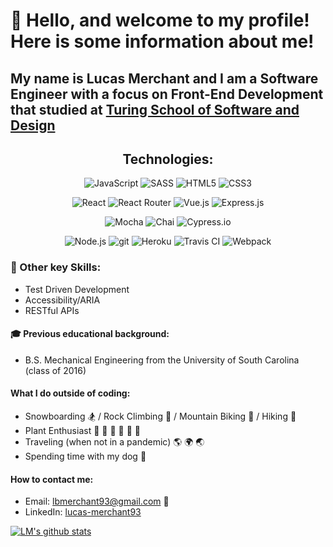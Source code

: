 # 🤗 Hello, and welcome to my profile! Here is some information about me!

## My name is Lucas Merchant and I am a Software Engineer with a focus on Front-End Development that studied at [Turing School of Software and Design](https://frontend.turing.io/)

<h2 align="center">Technologies:</h2>

<p align="center">
 <img alt="JavaScript" src="https://img.shields.io/badge/JavaScript-F7DF1E?style=for-the-badge&logo=javascript&logoColor=black">
 <img alt="SASS" src="https://img.shields.io/badge/Sass-CC6699?style=for-the-badge&logo=sass&logoColor=white">
 <img alt="HTML5" src="https://img.shields.io/badge/HTML5-E34F26?style=for-the-badge&logo=html5&logoColor=white">
 <img alt="CSS3" src="https://img.shields.io/badge/CSS3-1572B6?style=for-the-badge&logo=css3&logoColor=white">
</p>

<p align="center">
 <img alt="React" src="https://img.shields.io/badge/React-20232A?style=for-the-badge&logo=react&logoColor=61DAFB">
 <img alt="React Router" src="https://img.shields.io/badge/React_Router-CA4245?style=for-the-badge&logo=react-router&logoColor=white">
 <img alt="Vue.js" src="https://img.shields.io/badge/Vue.js-F7DF1E?style=for-the-badge&logo=vue.js&logoColor=black">
 <img alt="Express.js" src="https://img.shields.io/badge/Express.js-404D59?style=for-the-badge">
</p>

<p align="center">
 <img alt="Mocha" src="https://img.shields.io/badge/-mocha-%238D6748?&style=for-the-badge&logo=mocha&logoColor=white">
 <img alt="Chai" src="https://img.shields.io/badge/chai-A11404?style=for-the-badge&logo=chai&logoColor=white">
 <img alt="Cypress.io" src="https://img.shields.io/badge/-Cypress.io-black?style=for-the-badge&logo=cypress.io&logoColor=white">
</p>

<p align="center">
 <img alt="Node.js" src="https://img.shields.io/badge/Node.js-43853D?style=for-the-badge&logo=node.js&logoColor=white">
 <img alt="git" src="https://img.shields.io/badge/git%20-%23F05033.svg?&style=for-the-badge&logo=git&logoColor=white">
 <img alt="Heroku" src="https://img.shields.io/badge/Heroku-430098?style=for-the-badge&logo=heroku&logoColor=white">
 <img alt="Travis CI" src="https://img.shields.io/badge/Travis CI-3EAAAF?style=for-the-badge&logo=travis-ci&logoColor=white">
 <img alt="Webpack" src="https://img.shields.io/badge/webpack%20-%238DD6F9.svg?&style=for-the-badge&logo=webpack&logoColor=black">
</p>

### 🔑 Other key Skills:
 * Test Driven Development 
 * Accessibility/ARIA
 * RESTful APIs

#### 🎓 Previous educational background:
 * B.S. Mechanical Engineering from the University of South Carolina (class of 2016) 

#### What I do outside of coding:
 * Snowboarding 🏂 / Rock Climbing 🧗 / Mountain Biking 🚵 / Hiking 🥾
 * Plant Enthusiast 🌱 🍄 🌲 🌻 🌵 🌹
 * Traveling (when not in a pandemic) 🌎 🌍 🌏
 * Spending time with my dog 🐺

#### How to contact me:
 * Email: lbmerchant93@gmail.com 📧
 * LinkedIn: [lucas-merchant93](https://www.linkedin.com/in/lucas-merchant93/) 

[![LM's github stats](https://github-readme-stats.vercel.app/api?username=lbmerchant93&theme=blue-green)](https://github.com/lbmerchant93/github-readme-stats)
 
